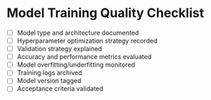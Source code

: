 # Model Training Quality Checklist

- [ ] Model type and architecture documented
- [ ] Hyperparameter optimization strategy recorded
- [ ] Validation strategy explained
- [ ] Accuracy and performance metrics evaluated
- [ ] Model overfitting/underfitting monitored
- [ ] Training logs archived
- [ ] Model version tagged
- [ ] Acceptance criteria validated
